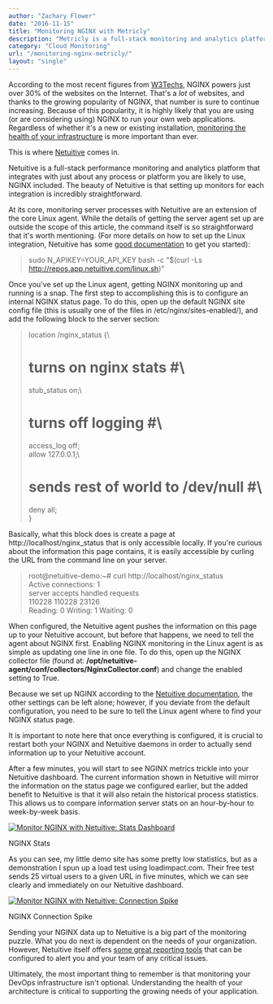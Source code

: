 ```yaml
---
author: "Zachary Flower"
date: "2016-11-15"
title: "Monitoring NGINX with Metricly"
description: "Metricly is a full-stack monitoring and analytics platform that integrates fully with NGINX. Here's how to begin monitoring NGINX with Metricly."
category: "Cloud Monitoring"
url: "/monitoring-nginx-metricly/"
layout: "single"
---
```



According to the most recent figures from [W3Techs](https://w3techs.com/technologies/cross/web_server/ranking), NGINX powers just over 30% of the websites on the Internet. That's a *lot* of websites, and thanks to the growing popularity of NGINX, that number is sure to continue increasing. Because of this popularity, it is highly likely that you are using (or are considering using) NGINX to run your own web applications. Regardless of whether it's a new or existing installation, [monitoring the health of your infrastructure](/nginx-monitoring-basics) is more important than ever.

This is where [Netuitive](/product) comes in.

Netuitive is a full-stack performance monitoring and analytics platform that integrates with just about any process or platform you are likely to use, NGINX included. The beauty of Netuitive is that setting up monitors for each integration is incredibly straightforward.

At its core, monitoring server processes with Netuitive are an extension of the core Linux agent. While the details of getting the server agent set up are outside the scope of this article, the command itself is so straightforward that it's worth mentioning. (For more details on how to set up the Linux integration, Netuitive has some [good documentation](https://help.netuitive.com/Content/Datasources/Netuitive/linux.htm) to get you started):

> sudo N_APIKEY=YOUR_API_KEY bash -c "$(curl -Ls http://repos.app.netuitive.com/linux.sh)"

Once you've set up the Linux agent, getting NGINX monitoring up and running is a snap. The first step to accomplishing this is to configure an internal NGINX status page. To do this, open up the default NGINX site config file (this is usually one of the files in /etc/nginx/sites-enabled/), and add the following block to the server section:

> location /nginx_status {\
> # turns on nginx stats #\
> stub_status on;\
> # turns off logging #\
> access_log off;\
> allow 127.0.0.1;\
> # sends rest of world to /dev/null #\
> deny all;\
> }

Basically, what this block does is create a page at http://localhost/nginx_status that is only accessible locally. If you're curious about the information this page contains, it is easily accessible by curling the URL from the command line on your server.

> root@netuitive-demo:~# curl http://localhost/nginx_status\
> Active connections: 1\
> server accepts handled requests\
> 110228 110228 23126\
> Reading: 0 Writing: 1 Waiting: 0

When configured, the Netuitive agent pushes the information on this page up to your Netuitive account, but before that happens, we need to tell the agent about NGINX first. Enabling NGINX monitoring in the Linux agent is as simple as updating one line in one file. To do this, open up the NGINX collector file (found at: **/opt/netuitive-agent/conf/collectors/NginxCollector.conf**) and change the enabled setting to True.

Because we set up NGINX according to the [Netuitive documentation](https://help.netuitive.com/Content/Datasources/Netuitive/nginx.htm), the other settings can be left alone; however, if you deviate from the default configuration, you need to be sure to tell the Linux agent where to find your NGINX status page.

It is important to note here that once everything is configured, it is crucial to restart both your NGINX and Netuitive daemons in order to actually send information up to your Netuitive account.

After a few minutes, you will start to see NGINX metrics trickle into your Netuitive dashboard. The current information shown in Netuitive will mirror the information on the status page we configured earlier, but the added benefit to Netuitive is that it will also retain the historical process statistics. This allows us to compare information server stats on an hour-by-hour to week-by-week basis.

[![Monitor NGINX with Netuitive: Stats Dashboard](https://s3-us-west-2.amazonaws.com/com-netuitive-app-usw2-public/wp-content/uploads/2017/07/NGINX-Dashboard-1-1024x535.png)](https://s3-us-west-2.amazonaws.com/com-netuitive-app-usw2-public/wp-content/uploads/2017/07/NGINX-Dashboard-1.png)

NGINX Stats

As you can see, my little demo site has some pretty low statistics, but as a demonstration I spun up a load test using loadimpact.com. Their free test sends 25 virtual users to a given URL in five  minutes, which we can see clearly and immediately on our Netuitive dashboard.

[![Monitor NGINX with Netuitive: Connection Spike](https://s3-us-west-2.amazonaws.com/com-netuitive-app-usw2-public/wp-content/uploads/2017/07/NGINX-Dashboard-2.png)](https://s3-us-west-2.amazonaws.com/com-netuitive-app-usw2-public/wp-content/uploads/2017/07/NGINX-Dashboard-2.png)

NGINX Connection Spike

Sending your NGINX data up to Netuitive is a big part of the monitoring puzzle. What you do next is dependent on the needs of your organization. However, Netuitive itself offers [some great reporting tools](/product/dashboards-and-reports) that can be configured to alert you and your team of any critical issues.

Ultimately, the most important thing to remember is that monitoring your DevOps infrastructure isn't optional. Understanding the health of your architecture is critical to supporting the growing needs of your application.

